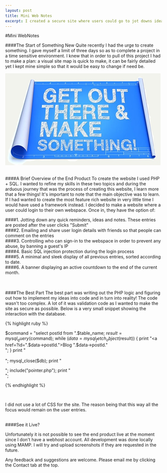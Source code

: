 ```yaml
---
layout: post
title: Mini Web Notes  
excerpt: I created a secure site where users could go to jot downs ideas, thoughts and notes
---
```

#Mini WebNotes
<br/>

####The Start of Something New
Quite recently I had the urge to create something. I gave myself a limit of three days so as to 
complete a project in a time sensitive environment. I knew that in order to pull of this project
I had to make a plan: a visual site map is quick to make, it can be fairly detailed yet 
I kept mine simple so that it would be easy to change if need be. 

![alt text](/images/make.jpg "Innovation")

<br/>
####A Brief Overview of the End Product
To create the website I used PHP + SQL. I wanted to refine my skills in these two topics and during the
arduous journey that was the process of creating this website, I learn more that a few things! It's important 
to note that the main objective was to learn. If I had wanted to create the most feature rich website in very little
time I would have used a framework instead. 
I decided to make a website where a user could login to their own webspace. Once in, they have the option of:
<br/>


####1. Jotting down any quick reminders, ideas and notes. These entries are posted after the user clicks "Submit" 
<br/>
####2. Emailing and share user login details with friends so that people can comment on the entries 
<br/>
####3. Controlling who can sign-in to the webspace in order to prevent any abuse, by banning a guest's IP
<br/>
####4. Basic SQL injection protection during the login process
<br/>
####5. A minimal and sleek display of all previous entries, sorted according to date. 
<br/>
####6. A banner displaying an active countdown to the end of the current month.  

<br/>
<br/>
####The Best Part
The best part was writing out the PHP logic and figuring out how to implement my ideas into code and in turn into 
reality! The code wasn't too complex. A lot of it was validation code as I wanted to make the site as secure as 
possible. Below is a very small snippet showing the interaction with the database. 

{% highlight ruby %}

$command = "select postId from ".$table_name;
$result = mysql_query($command);
while ($data = mysql_fetch_object($result))
{
	print "<TR><TD><a href=?id=".$data->postId.">Blog ".$data->postId."</a></TD><br/>";
}
print "<br/><br/>";
mysql_close($db);
print "<div class = blog_entry>";
include("pointer.php"); 
print "</div>";

{% endhighlight %}

<br/>

I did not use a lot of CSS for the site. The reason being that this way all the focus would remain on the 
user entries.  

<br/>
####See it Live?

Unfortunately it is not possible to see the end product live at the moment since I don't have a webhost account.
All development was done locally using MAMP. I will try and upload screenshots if they are requested
in the future.  


Any feedback and suggestions are welcome. Please email me by clicking the Contact tab at the top. 
 


  